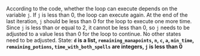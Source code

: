 According to the code, whether the loop can execute depends on the variable `j`. If `j` is less than 0, the loop can execute again. At the end of the last iteration, `j` should be less than 0 for the loop to execute one more time. Since `j` is less than or equal to 2, it cannot be less than 0, so `j` needs to be adjusted to a value less than 0 for the loop to continue. No other states need to be adjusted.
State: **`d` is a list, `remaining_manapoints`, `n`, `c`, `a`, `min_time`, `remaining_potions`, `time_with_both_spells` are integers, `j` is less than 0**